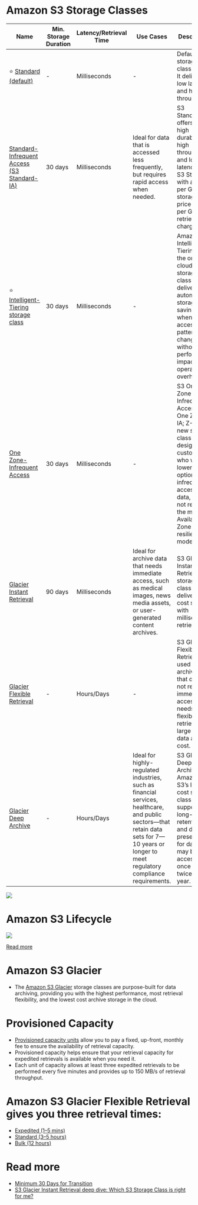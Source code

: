 # Amazon S3 Storage Classes

| Name                                                                                                                                                     | Min. Storage Duration | Latency/Retrieval Time | Use Cases                                                                                                                                                                                    | Description                                                                                                                                                                                                                                                 |
|----------------------------------------------------------------------------------------------------------------------------------------------------------|-----------------------|------------------------|----------------------------------------------------------------------------------------------------------------------------------------------------------------------------------------------|-------------------------------------------------------------------------------------------------------------------------------------------------------------------------------------------------------------------------------------------------------------|
| :star: [Standard (default)](https://aws.amazon.com/s3/storage-classes/)                                                                                  | -                     | Milliseconds           | -                                                                                                                                                                                            | Default storage class for S3. It delivers low latency and high throughput.                                                                                                                                                                                  |
| [Standard-Infrequent Access (S3 Standard-IA)](https://aws.amazon.com/s3/storage-classes/)                                                                | 30 days               | Milliseconds           | Ideal for data that is accessed less frequently, but requires rapid access when needed.                                                                                                      | S3 Standard-IA offers the high durability, high throughput, and low latency of S3 Standard, with a low per GB storage price and per GB retrieval charge.                                                                                                    |
| :star: [Intelligent-Tiering storage class](https://aws.amazon.com/s3/storage-classes/intelligent-tiering/)                                               | 30 days               | Milliseconds           | -                                                                                                                                                                                            | Amazon S3 Intelligent-Tiering is the only cloud storage class that delivers automatic storage cost savings when data access patterns change, without performance impact or operational overhead.                                                            |
| [One Zone-Infrequent Access](https://aws.amazon.com/about-aws/whats-new/2018/04/announcing-s3-one-zone-infrequent-access-a-new-amazon-s3-storage-class/) | 30 days               | Milliseconds           | -                                                                                                                                                                                            | S3 One Zone-Infrequent Access (S3 One Zone-IA; Z-IA) is a new storage class designed for customers who want a lower-cost option for infrequently accessed data, but do not require the multiple Availability Zone data resilience model.                    |
| [Glacier Instant Retrieval](https://aws.amazon.com/s3/storage-classes/glacier/instant-retrieval/)                                                        | 90 days               | Milliseconds           | Ideal for archive data that needs immediate access, such as medical images, news media assets, or user-generated content archives.                                                           | S3 Glacier Instant Retrieval storage class delivers low cost storage with milliseconds retrieval.                                                                                                                                                           |
| [Glacier Flexible Retrieval](https://aws.amazon.com/blogs/storage/tag/amazon-s3-glacier-flexible-retrieval/)                                             | -                     | Hours/Days             | -                                                                                                                                                                                            | S3 Glacier Flexible Retrieval is used for archive data that does not require immediate access but needs the flexibility to retrieve large sets of data at no cost.                                                                                          |
| [Glacier Deep Archive](https://aws.amazon.com/s3/storage-classes/)                                                                                       | -                     | Hours/Days             | Ideal for highly-regulated industries, such as financial services, healthcare, and public sectors—that retain data sets for 7—10 years or longer to meet regulatory compliance requirements. | S3 Glacier Deep Archive is Amazon S3’s lowest-cost storage class and supports long-term retention and digital preservation for data that may be accessed once or twice in a year.                                                                           |

![](https://res.cloudinary.com/acloud-guru/image/fetch/c_thumb,f_auto,q_auto,w_965/https://acg-wordpress-content-production.s3.us-west-2.amazonaws.com/app/uploads/2021/12/Which-S3-Storage-Class-is-right-for-me-Infograhic.png)

# Amazon S3 Lifecycle

![](https://docs.aws.amazon.com/images/AmazonS3/latest/userguide/images/lifecycle-transitions-v3.png)

[Read more](https://docs.aws.amazon.com/AmazonS3/latest/userguide/lifecycle-transition-general-considerations.html)

# Amazon S3 Glacier
- The [Amazon S3 Glacier](https://aws.amazon.com/s3/storage-classes/glacier/) storage classes are purpose-built for data archiving, providing you with the highest performance, most retrieval flexibility, and the lowest cost archive storage in the cloud.

# Provisioned Capacity
- [Provisioned capacity units](https://repost.aws/knowledge-center/glacier-provisioned-capacity) allow you to pay a fixed, up-front, monthly fee to ensure the availability of retrieval capacity.
- Provisioned capacity helps ensure that your retrieval capacity for expedited retrievals is available when you need it.
- Each unit of capacity allows at least three expedited retrievals to be performed every five minutes and provides up to 150 MB/s of retrieval throughput.

# Amazon S3 Glacier Flexible Retrieval gives you three retrieval times:
- [Expedited (1–5 mins)](https://docs.aws.amazon.com/amazonglacier/latest/dev/downloading-an-archive-two-steps.html)
- [Standard (3–5 hours)](https://docs.aws.amazon.com/amazonglacier/latest/dev/downloading-an-archive-two-steps.html)
- [Bulk (12 hours)](https://docs.aws.amazon.com/amazonglacier/latest/dev/downloading-an-archive-two-steps.html)

# Read more
- [Minimum 30 Days for Transition](https://docs.aws.amazon.com/AmazonS3/latest/userguide/lifecycle-transition-general-considerations.html)
- [S3 Glacier Instant Retrieval deep dive: Which S3 Storage Class is right for me?](https://acloudguru.com/blog/engineering/s3-glacier-instant-retrieval-deep-dive-which-s3-storage-class-is-right-for-me)

